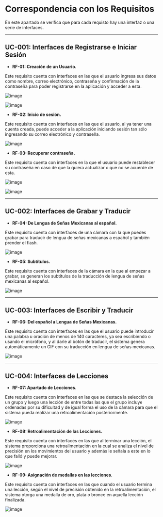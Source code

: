 # Correspondencia con los Requisitos

En este apartado se verifica que para cada requisto hay una interfaz o una serie de interfaces.

---

## UC-001: Interfaces de Registrarse e Iniciar Sesión

* __RF-01: Creación de un Usuario.__

Este requisito cuenta con interfaces en las que el usuario ingresa sus datos como nombre, correo electrónico, contraseña y confirmación de la contraseña para poder registrarse en la aplicación y acceder a esta.

![image](https://github.com/alejandrolopezmldndo/FIS---EQUIPO-6/assets/143463559/61755982-23ac-4b6e-8994-8c2d332d2455)

![image](https://github.com/alejandrolopezmldndo/FIS---EQUIPO-6/assets/143463559/e4e3d9ca-988c-4583-b441-84a46ca6a9d3)

* __RF-02: Inicio de sesión.__

Este requisito cuenta con interfaces en las que el usuario, al ya tener una cuenta creada, puede acceder a la aplicación iniciando sesión tan sólo ingresando su correo electrónico y contraseña.

![image](https://github.com/alejandrolopezmldndo/FIS---EQUIPO-6/assets/143463559/bb6d4d0f-4c69-4f45-be32-09283cfb7fb4)

* __RF-03: Recuperar contraseña.__

Este requisito cuenta con interfaces en la que el usuario puede restablecer su contraseña en caso de que la quiera actualizar o que no se acuerde de esta.

![image](https://github.com/alejandrolopezmldndo/FIS---EQUIPO-6/assets/143463559/104d9aaa-e75b-44e8-a6c5-092b8722c8c8)

![image](https://github.com/alejandrolopezmldndo/FIS---EQUIPO-6/assets/143463559/1ece6884-9e21-4ca0-8632-4f2effebd1c1)

---

## UC-002: Interfaces de Grabar y Traducir

* __RF-04: De Lengua de Señas Mexicanas al español.__

Este requisito cuenta con interfaces de una cámara con la que puedes grabar para traducir de lengua de señas mexicanas a español y también prender el flash.

![image](https://github.com/alejandrolopezmldndo/FIS---EQUIPO-6/assets/143463559/c29b7ddc-bc56-48ee-b4db-970860a6d5a4)

* __RF-05: Subtítulos.__

Este requisito cuenta con interfaces de la cámara en la que al empezar a grabar, se generan los subtítulos de la traducción de lengua de señas mexicanas al español.

![image](https://github.com/alejandrolopezmldndo/FIS---EQUIPO-6/assets/143463559/8d1e80b1-8909-4d59-aa30-bdd132afe23e)

---

## UC-003: Interfaces de Escribir y Traducir

* __RF-06: Del español a Lengua de Señas Mexicanas.__

Este requisito cuenta con interfaces en las que el usuario puede introducir una palabra u oración de menos de 140 caracteres, ya sea escribiendo o usando el micrófono, y al darle al botón de traducir, el sistema genera automáticamente un GIF con su traducción en lengua de señas mexicanas.

![image](https://github.com/alejandrolopezmldndo/FIS---EQUIPO-6/assets/143463559/163fda29-f81c-47bb-a908-4059f4d65451)

---

## UC-004: Interfaces de Lecciones

* __RF-07: Apartado de Lecciones.__

Este requisito cuenta con interfaces en las que se destaca la selección de un grupo y luego una lección de entre todas las que el grupo incluye ordenadas por su dificultad y de igual forma el uso de la cámara para que el sistema pueda realizar una retroalimentación posteriormente.

![image](https://github.com/alejandrolopezmldndo/FIS---EQUIPO-6/assets/143463559/18fa280f-434f-42f9-af4e-ceb78e342233)

* __RF-08: Retroalimentación de las Lecciones.__

Este requisito cuenta con interfaces en las que al terminar una lección, el sistema proporciona una retroalimentación en la cual se analiza el nivel de precisión en los movimientos del usuario y además le señala a este en lo que falló y puede mejorar.

![image](https://github.com/alejandrolopezmldndo/FIS---EQUIPO-6/assets/143463559/66ed9240-96d6-46f4-b7e8-c279f6ce035d)

* __RF-09: Asignación de medallas en las lecciones.__

Este requisito cuenta con interfaces en las que cuando el usuario termina una lección, según el nivel de precisión obtenido en la retroalimentación, el sistema otorga una medalla de oro, plata o bronce en aquella lección finalizada.

![image](https://github.com/alejandrolopezmldndo/FIS---EQUIPO-6/assets/143463559/bfb03f3c-2bea-4410-8e62-6c12c16dc51c)
